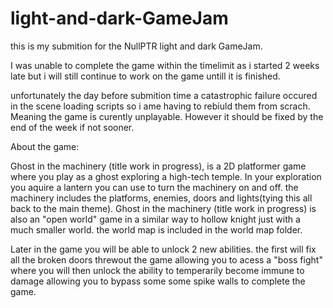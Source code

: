 # light-and-dark-GameJam

this is my submition for the NullPTR light and dark GameJam.

I was unable to complete the game within the timelimit as i started 2 weeks late but i will still continue to work on the game untill it is finished.

unfortunately the day before submition time a catastrophic failure occured in the scene loading scripts so i ame having to rebiuld them from scrach. 
Meaning the game is curently unplayable. However it should be fixed by the end of the week if not sooner.

About the game:

Ghost in the machinery (title work in progress), is a 2D platformer game where you play as a ghost exploring a high-tech temple. 
In your exploration you aquire a lantern you can use to turn the machinery on and off. the machinery includes the platforms, enemies, doors and lights(tying this all back to the main theme).
Ghost in the machinery (title work in progress) is also an "open world" game in a similar way to hollow knight just with a much smaller world. the world map is included in the world map folder.

Later in the game you will be able to unlock 2 new abilities. the first will fix all the broken doors threwout the game allowing you to acess a "boss fight"
where you will then unlock the ability to temperarily become immune to damage allowing you to bypass some some spike walls to complete the game.